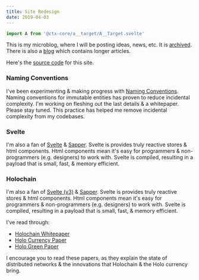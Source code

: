 ```yaml
---
title: Site Redesign
date: 2019-04-03
---
```


```js exec frontmatter
import A from '@ctx-core/a__target/A__Target.svelte'
```

This is my microblog, where I will be posting ideas, news, etc.
It is <A href="/archive">archived</A>.
There is also a <A href="/blog">blog</A> which contains longer articles.

Here's the <A href="https://github.com/btakita/briantakita.com">source code</A> for this site.

### Naming Conventions

I've been experimenting & making progress with <A href="/posts/naming-conventions">Naming Conventions</A>.
Naming conventions for immutable entities has proven to reduce incidental complexity.
I'm working on fleshing out the last details & a whitepaper. Please stay tuned.
This practice has helped me remove incidental complexity from my codebases.

### Svelte

I'm also a fan of <A href="https://svelte.dev/">Svelte</A> &
	<A href="https://sapper.svelte.dev/">Sapper</A>.
Svelte is provides truly reactive stores & html components.
Html components mean it's easy for programmers & non-programmers (e.g. designers) to work with.
Svelte is compiled, resulting in a payload that is small, fast, & memory efficient.

### Holochain

I'm also a fan of <A href="https://svelte.dev/">Svelte (v3)</A> &
	<A href="https://sapper.svelte.dev/">Sapper</A>.
Svelte is provides truly reactive stores & html components.
Html components mean it's easy for programmers & non-programmers (e.g. designers) to work with.
Svelte is compiled, resulting in a payload that is small, fast, & memory efficient.

I've read through:

* <A href="https://github.com/holochain/holochain-proto/blob/whitepaper/holochain.pdf">Holochain Whitepaper</A>
* <A href="https://files.holo.host/2017/11/Holo-Currency-White-Paper_2017-11-28.pdf">Holo Currency Paper</A>
* <A href="https://files.holo.host/2018/03/Holo-Green-Paper.pdf">Holo Green Paper</A>

I encourage you to read these papers,
	as they explain the state of distributed networks & the innovations
	that Holochain & the Holo currency bring.
